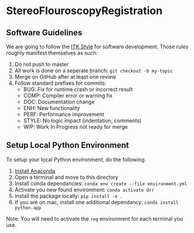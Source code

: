 # StereoFlouroscopyRegistration

## Software Guidelines
We are going to follow the [ITK Style](https://itk.org/Wiki/ITK/Git/Develop) for software
development. Those rules roughly manifest themselves as such:

1) Do not push to master
2) All work is done on a seperate branch: `git checkout -b my-topic`
3) Merge on GitHub after at least one review
4) Follow standard prefixes for commits:
	- BUG: Fix for runtime crash or incorrect result
	- COMP: Compiler error or warning fix
	- DOC: Documentation change
	- ENH: New functionality
	- PERF: Performance improvement
	- STYLE: No logic impact (indentation, comments)
	- WIP: Work In Progress not ready for merge

## Setup Local Python Environment
To setup your local Python environment, do the following.

1) [Install Anaconda](https://www.anaconda.com/download)
2) Open a terminal and move to this directory
3) Install conda dependancies: `conda env create --file environment.yml`
4) Activate you new found environment: `conda activate drr`
5) Install the package locally: `pip install -e .`
6) If you are on mac, install one additional dependancy: `conda install python.app`

Note: You will need to activate the `reg` environment for each terminal you use.
